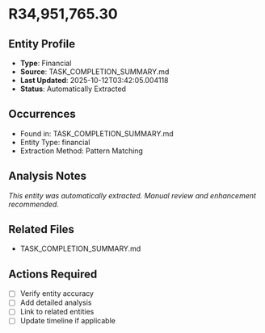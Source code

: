# R34,951,765.30

## Entity Profile
- **Type**: Financial
- **Source**: TASK_COMPLETION_SUMMARY.md
- **Last Updated**: 2025-10-12T03:42:05.004118
- **Status**: Automatically Extracted

## Occurrences
- Found in: TASK_COMPLETION_SUMMARY.md
- Entity Type: financial
- Extraction Method: Pattern Matching

## Analysis Notes
*This entity was automatically extracted. Manual review and enhancement recommended.*

## Related Files
- TASK_COMPLETION_SUMMARY.md

## Actions Required
- [ ] Verify entity accuracy
- [ ] Add detailed analysis
- [ ] Link to related entities
- [ ] Update timeline if applicable
